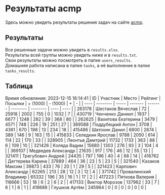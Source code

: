 # Результаты acmp
Здесь можно увидеть результаты решения задач на сайте [acmp](https://acmp.ru). 

## Результаты
Все решенные задачи можно увидеть в `results.xlsx`.  
Результаты всей группы можно увидеть ниже и в `results.txt`.  
Свои результаты можно посмотреть в папке `users_results`.  
Домашняя работа написана в папке `tasks`, а её выполнение в папке `tasks_results`.

## Таблица
Время обновления: 2023-12-15 16:14:41
| ID   | Участник | Место | Рейтинг | Посылки | + (1000) | - (1000) | +    | -    |
| ---- | -------- | ----- | ------- | ------- | -------- | -------- | ---- | ---- |
| 263178 | Шестаков Вячеслав | 72 | 25918 | 2002 | 755 | 0 | 1032 | 7 |
| 430719 | Ченченко Даниил | 1937 | 6677 | 1248 | 282 | 39 | 368 | 80 |
| 262625 | Вахитова Екатерина | 3479 | 4571 | 748 | 226 | 19 | 251 | 27 |
| 369588 | Поддубецкий Антон | 3708 | 4361 | 670 | 198 | 13 | 234 | 18 |
| 415486 | Шатохин Данил | 6600 | 2874 | 389 | 146 | 9 | 163 | 15 |
| 415633 | Селедкин Ярослав | 9788 | 2050 | 614 | 114 | 22 | 170 | 33 |
| 328905 | Леонтьв Дмитрий | 11732 | 1733 | 363 | 88 | 6 | 109 | 10 |
| 321426 | Коляда Вадим | 15680 | 1303 | 276 | 93 | 3 | 104 | 4 |
| 369107 | Медведев Александр | 21635 | 917 | 176 | 46 | 12 | 55 | 13 |
| 321411 | Трегубович Андрей | 24435 | 797 | 196 | 40 | 4 | 68 | 14 |
| 416762 | Дегтерева Карина | 37889 | 464 | 36 | 23 | 5 | 23 | 5 |
| 321540 | Казаков Максим | 39873 | 433 | 76 | 20 | 1 | 29 | 5 |
| 321423 | Карпович Александр | 62265 | 213 | 28 | 12 | 3 | 12 | 4 |
| 371742 | Провалинский Владимир | 65332 | 196 | 35 | 16 | 1 | 17 | 2 |
| 417223 | Пяткова Валерия | 116666 | 53 | 18 | 6 | 2 | 6 | 2 |
| 417133 | Виктор Морозов | 137962 | 33 | 7 | 6 | 1 | 6 | 1 |
| 418688 | Глушков Артём | 245964 | 0 | 0 | 0 | 0 | 0 | 0 |
